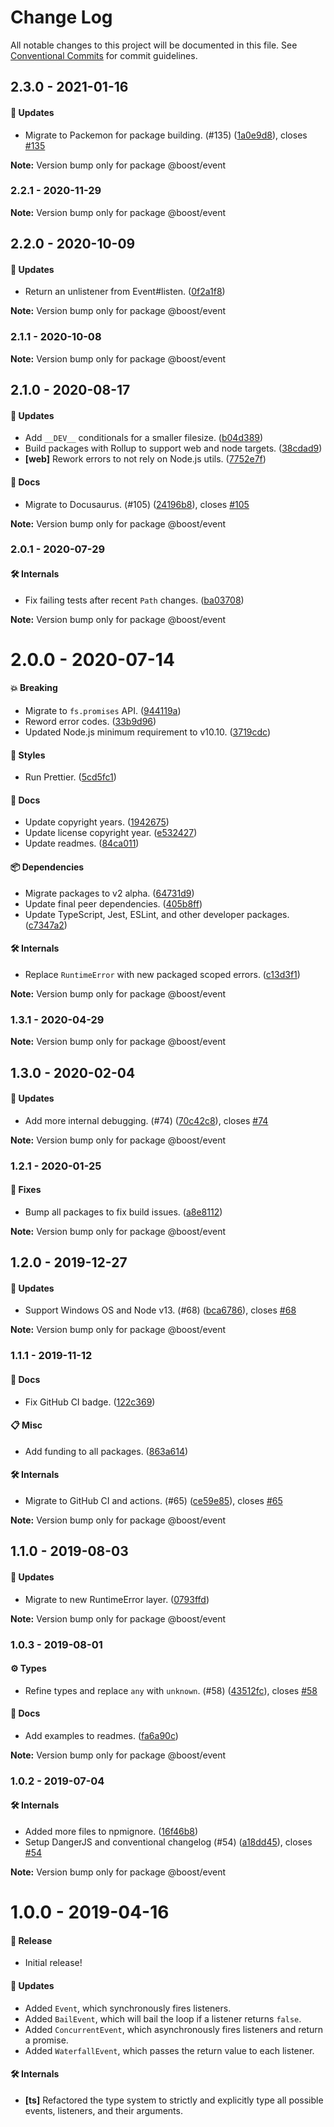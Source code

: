 # Change Log

All notable changes to this project will be documented in this file.
See [Conventional Commits](https://conventionalcommits.org) for commit guidelines.

## 2.3.0 - 2021-01-16

#### 🚀 Updates

- Migrate to Packemon for package building. (#135) ([1a0e9d8](https://github.com/milesj/boost/commit/1a0e9d8)), closes [#135](https://github.com/milesj/boost/issues/135)

**Note:** Version bump only for package @boost/event





### 2.2.1 - 2020-11-29

**Note:** Version bump only for package @boost/event





## 2.2.0 - 2020-10-09

#### 🚀 Updates

- Return an unlistener from Event#listen. ([0f2a1f8](https://github.com/milesj/boost/commit/0f2a1f8))

**Note:** Version bump only for package @boost/event





### 2.1.1 - 2020-10-08

**Note:** Version bump only for package @boost/event





## 2.1.0 - 2020-08-17

#### 🚀 Updates

- Add `__DEV__` conditionals for a smaller filesize. ([b04d389](https://github.com/milesj/boost/commit/b04d389))
- Build packages with Rollup to support web and node targets. ([38cdad9](https://github.com/milesj/boost/commit/38cdad9))
- **[web]** Rework errors to not rely on Node.js utils. ([7752e7f](https://github.com/milesj/boost/commit/7752e7f))

#### 📘 Docs

- Migrate to Docusaurus. (#105) ([24196b8](https://github.com/milesj/boost/commit/24196b8)), closes [#105](https://github.com/milesj/boost/issues/105)

**Note:** Version bump only for package @boost/event





### 2.0.1 - 2020-07-29

#### 🛠 Internals

- Fix failing tests after recent `Path` changes. ([ba03708](https://github.com/milesj/boost/commit/ba03708))

**Note:** Version bump only for package @boost/event





# 2.0.0 - 2020-07-14

#### 💥 Breaking

- Migrate to `fs.promises` API. ([944119a](https://github.com/milesj/boost/commit/944119a))
- Reword error codes. ([33b9d96](https://github.com/milesj/boost/commit/33b9d96))
- Updated Node.js minimum requirement to v10.10. ([3719cdc](https://github.com/milesj/boost/commit/3719cdc))

#### 🎨 Styles

- Run Prettier. ([5cd5fc1](https://github.com/milesj/boost/commit/5cd5fc1))

#### 📘 Docs

- Update copyright years. ([1942675](https://github.com/milesj/boost/commit/1942675))
- Update license copyright year. ([e532427](https://github.com/milesj/boost/commit/e532427))
- Update readmes. ([84ca011](https://github.com/milesj/boost/commit/84ca011))

#### 📦 Dependencies

- Migrate packages to v2 alpha. ([64731d9](https://github.com/milesj/boost/commit/64731d9))
- Update final peer dependencies. ([405b8ff](https://github.com/milesj/boost/commit/405b8ff))
- Update TypeScript, Jest, ESLint, and other developer packages. ([c7347a2](https://github.com/milesj/boost/commit/c7347a2))

#### 🛠 Internals

- Replace `RuntimeError` with new packaged scoped errors. ([c13d3f1](https://github.com/milesj/boost/commit/c13d3f1))

**Note:** Version bump only for package @boost/event





### 1.3.1 - 2020-04-29

**Note:** Version bump only for package @boost/event





## 1.3.0 - 2020-02-04

#### 🚀 Updates

- Add more internal debugging. (#74) ([70c42c8](https://github.com/milesj/boost/commit/70c42c8)), closes [#74](https://github.com/milesj/boost/issues/74)

**Note:** Version bump only for package @boost/event





### 1.2.1 - 2020-01-25

#### 🐞 Fixes

- Bump all packages to fix build issues. ([a8e8112](https://github.com/milesj/boost/commit/a8e8112))

**Note:** Version bump only for package @boost/event





## 1.2.0 - 2019-12-27

#### 🚀 Updates

- Support Windows OS and Node v13. (#68) ([bca6786](https://github.com/milesj/boost/commit/bca6786)), closes [#68](https://github.com/milesj/boost/issues/68)

**Note:** Version bump only for package @boost/event





### 1.1.1 - 2019-11-12

#### 📘 Docs

- Fix GitHub CI badge. ([122c369](https://github.com/milesj/boost/tree/master/packages/event/commit/122c369))

#### 📋 Misc

- Add funding to all packages. ([863a614](https://github.com/milesj/boost/tree/master/packages/event/commit/863a614))

#### 🛠 Internals

- Migrate to GitHub CI and actions. (#65) ([ce59e85](https://github.com/milesj/boost/tree/master/packages/event/commit/ce59e85)), closes [#65](https://github.com/milesj/boost/tree/master/packages/event/issues/65)

**Note:** Version bump only for package @boost/event





## 1.1.0 - 2019-08-03

#### 🚀 Updates

- Migrate to new RuntimeError layer. ([0793ffd](https://github.com/milesj/boost/tree/master/packages/event/commit/0793ffd))

**Note:** Version bump only for package @boost/event





### 1.0.3 - 2019-08-01

#### ⚙️ Types

- Refine types and replace `any` with `unknown`. (#58) ([43512fc](https://github.com/milesj/boost/tree/master/packages/event/commit/43512fc)), closes [#58](https://github.com/milesj/boost/tree/master/packages/event/issues/58)

#### 📘 Docs

- Add examples to readmes. ([fa6a90c](https://github.com/milesj/boost/tree/master/packages/event/commit/fa6a90c))

**Note:** Version bump only for package @boost/event





### 1.0.2 - 2019-07-04

#### 🛠 Internals

- Added more files to npmignore. ([16f46b8](https://github.com/milesj/boost/tree/master/packages/event/commit/16f46b8))
- Setup DangerJS and conventional changelog (#54) ([a18dd45](https://github.com/milesj/boost/tree/master/packages/event/commit/a18dd45)), closes [#54](https://github.com/milesj/boost/tree/master/packages/event/issues/54)

**Note:** Version bump only for package @boost/event





# 1.0.0 - 2019-04-16

#### 🎉 Release

- Initial release!

#### 🚀 Updates

- Added `Event`, which synchronously fires listeners.
- Added `BailEvent`, which will bail the loop if a listener returns `false`.
- Added `ConcurrentEvent`, which asynchronously fires listeners and return a promise.
- Added `WaterfallEvent`, which passes the return value to each listener.

#### 🛠 Internals

- **[ts]** Refactored the type system to strictly and explicitly type all possible events,
  listeners, and their arguments.
